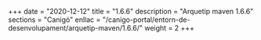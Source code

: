 +++
date        = "2020-12-12"
title       = "1.6.6"
description = "Arquetip maven 1.6.6"
sections    = "Canigó"
enllac		= "/canigo-portal/entorn-de-desenvolupament/arquetip-maven/1.6.6/"
weight		= 2
+++
